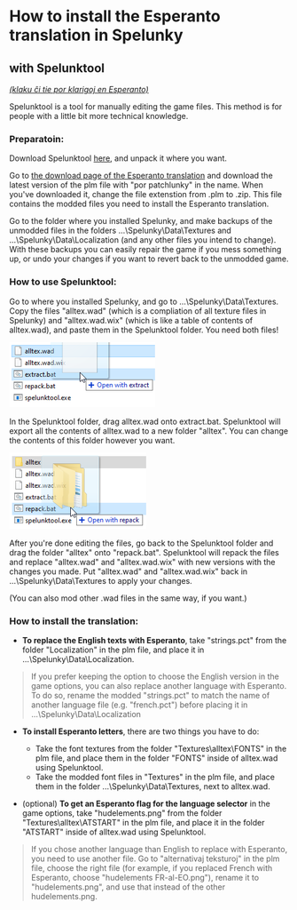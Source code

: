 # How to install the Esperanto translation in Spelunky
## with Spelunktool

[*(klaku ĉi tie por klarigoj en Esperanto)*](per-spelunktool.md)

Spelunktool is a tool for manually editing the game files. This method is for people with a little bit more technical knowledge.

### Preparatoin:

Download Spelunktool [here](http://www.tzarsectus.com/tools/spelunktool.rar), and unpack it where you want.

Go to [the download page of the Esperanto translation](https://github.com/Rajzin/Spelunky-Esperanto-traduko/releases/) and download the latest version of the plm file with "por patchlunky" in the name. When you've downloaded it, change the file extenstion from .plm to .zip. This file contains the modded files you need to install the Esperanto translation.

Go to the folder where you installed Spelunky, and make backups of the unmodded files in the folders ...\Spelunky\Data\Textures and ...\Spelunky\Data\Localization (and any other files you intend to change). With these backups you can easily repair the game if you mess something up, or undo your changes if you want to revert back to the unmodded game.

### How to use Spelunktool:

Go to where you installed Spelunky, and go to ...\Spelunky\Data\Textures. Copy the files "alltex.wad" (which is a compliation of all texture files in Spelunky) and "alltex.wad.wix" (which is like a table of contents of alltex.wad), and paste them in the Spelunktool folder. You need both files!

![](ekrankopio-st-extract.png)

In the Spelunktool folder, drag alltex.wad onto extract.bat. Spelunktool will export all the contents of alltex.wad to a new folder "alltex". You can change the contents of this folder however you want.

![](ekrankopio-st-repack.png)

After you're done editing the files, go back to the Spelunktool folder and drag the folder "alltex" onto "repack.bat". Spelunktool will repack the files and replace "alltex.wad" and "alltex.wad.wix" with new versions with the changes you made. Put "alltex.wad" and "alltex.wad.wix" back in ...\Spelunky\Data\Textures to apply your changes.

(You can also mod other .wad files in the same way, if you want.)

### How to install the translation:

- **To replace the English texts with Esperanto**, take "strings.pct" from the folder "Localization" in the plm file, and place it in ...\Spelunky\Data\Localization.

> If you prefer keeping the option to choose the English version in the game options, you can also replace another language with Esperanto. To do so, rename the modded "strings.pct" to match the name of another language file (e.g. "french.pct") before placing it in ...\Spelunky\Data\Localization

- **To install Esperanto letters**, there are two things you have to do:
  - Take the font textures from the folder "Textures\alltex\FONTS" in the plm file, and place them in the folder "FONTS" inside of alltex.wad using Spelunktool.
  - Take the modded font files in "Textures" in the plm file, and place them in the folder ...\Spelunky\Data\Textures, next to alltex.wad.

- (optional) **To get an Esperanto flag for the language selector** in the game options, take "hudelements.png" from the folder "Textures\alltex\ATSTART" in the plm file, and place it in the folder "ATSTART" inside of alltex.wad using Spelunktool.

> If you chose another language than English to replace with Esperanto, you need to use another file. Go to "alternativaj teksturoj" in the plm file, choose the right file (for example, if you replaced French with Esperanto, choose "hudelements FR-al-EO.png"), rename it to "hudelements.png", and use that instead of the other hudelements.png.
